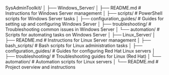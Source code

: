 SysAdminToolkit/
│
├── Windows_Server/
│   ├── README.md            # Instructions for Windows Server management
│   ├── scripts/             # PowerShell scripts for Windows Server tasks
│   ├── configuration_guides/ # Guides for setting up and configuring Windows Server
│   ├── troubleshooting/     # Troubleshooting common issues in Windows Server
│   └── automation/          # Scripts for automating tasks on Windows Server
│
├── Linux_Server/
│   ├── README.md            # Instructions for Linux Server management
│   ├── bash_scripts/        # Bash scripts for Linux administration tasks
│   ├── configuration_guides/ # Guides for configuring Red Hat Linux servers
│   ├── troubleshooting/     # Troubleshooting guides for Linux (Red Hat)
│   └── automation/          # Automation scripts for Linux servers
│
└── README.md                # Project overview and instructions
